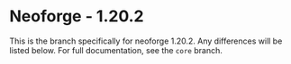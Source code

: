 # Neoforge - 1.20.2

This is the branch specifically for neoforge 1.20.2.
Any differences will be listed below. For full documentation, see the `core` branch.
